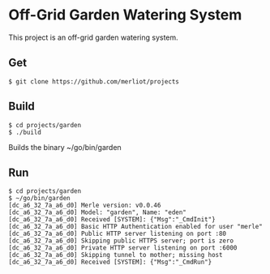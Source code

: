 # Off-Grid Garden Watering System
This project is an off-grid garden watering system.

## Get
```
$ git clone https://github.com/merliot/projects
```

## Build
```
$ cd projects/garden
$ ./build
```
Builds the binary ~/go/bin/garden

## Run
```
$ cd projects/garden
$ ~/go/bin/garden
[dc_a6_32_7a_a6_d0] Merle version: v0.0.46
[dc_a6_32_7a_a6_d0] Model: "garden", Name: "eden"
[dc_a6_32_7a_a6_d0] Received [SYSTEM]: {"Msg":"_CmdInit"}
[dc_a6_32_7a_a6_d0] Basic HTTP Authentication enabled for user "merle"
[dc_a6_32_7a_a6_d0] Public HTTP server listening on port :80
[dc_a6_32_7a_a6_d0] Skipping public HTTPS server; port is zero
[dc_a6_32_7a_a6_d0] Private HTTP server listening on port :6000
[dc_a6_32_7a_a6_d0] Skipping tunnel to mother; missing host
[dc_a6_32_7a_a6_d0] Received [SYSTEM]: {"Msg":"_CmdRun"}
```
